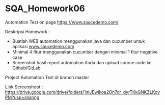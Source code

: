 # SQA_Homework06
Automation Test on page https://www.saucedemo.com/

Deskripsi Homework :
- Buatlah WEB automation menggunakan java dan cucumber untuk aplikasi 
www.saucedemo.com
- Minimal 4 ﬁtur menggunakan cucumber dengan minimal 1 ﬁtur negative case
- Screenshot hasil report automation Anda dan upload source code ke Github/GitLab

Project Automation Test di branch master

Link Screenshoot :
https://drive.google.com/drive/folders/1niJEwjkoa2On7dr_dyrTKkGNKZLKovPM?usp=sharing
